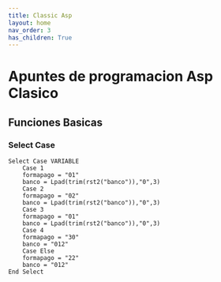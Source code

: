 ```yaml
---
title: Classic Asp
layout: home
nav_order: 3
has_children: True
---
```


# Apuntes de programacion Asp Clasico

## Funciones Basicas

### Select Case

```
Select Case VARIABLE
    Case 1
    formapago = "01"
    banco = Lpad(trim(rst2("banco")),"0",3)
    Case 2
    formapago = "02"
    banco = Lpad(trim(rst2("banco")),"0",3)
    Case 3
    formapago = "01"
    banco = Lpad(trim(rst2("banco")),"0",3)
    Case 4
    formapago = "30"	
    banco = "012"
    Case Else
    formapago = "22"
    banco = "012"
End Select
```

